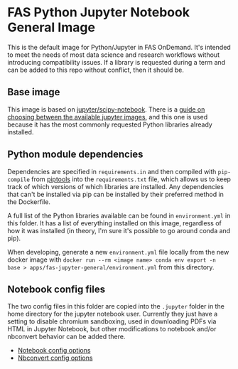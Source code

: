 # FAS Python Jupyter Notebook General Image

This is the default image for Python/Jupyter in FAS OnDemand. It's intended to meet the needs of most data science and research workflows without introducing compatibility issues. If a library is requested during a term and can be added to this repo without conflict, then it should be.

## Base image

This image is based on [jupyter/scipy-notebook](https://hub.docker.com/r/jupyter/scipy-notebook). There is a [guide on choosing between the available jupyter images](https://jupyter-docker-stacks.readthedocs.io/en/latest/using/selecting.html#jupyter-scipy-notebook), and this one is used because it has the most commonly requested Python libraries already installed.

## Python module dependencies

Dependencies are specified in `requirements.in` and then compiled with `pip-compile` from [piptools](https://github.com/jazzband/pip-tools) into the `requirements.txt` file, which allows us to keep track of which versions of which libraries are installed. Any dependencies that can't be installed via pip can be installed by their preferred method in the Dockerfile.

A full list of the Python libraries available can be found in `environment.yml` in this folder. It has a list of everything installed on this image, regardless of how it was installed (in theory, I'm sure it's possible to go around conda and pip).

When developing, generate a new `environment.yml` file locally from the new docker image with `docker run --rm <image name> conda env export -n base > apps/fas-jupyter-general/environment.yml` from this directory.

## Notebook config files

The two config files in this folder are copied into the `.jupyter` folder in the home directory for the jupyter notebook user. Currently they just have a setting to disable chromium sandboxing, used in downloading PDFs via HTML in Jupyter Notebook, but other modifications to notebook and/or nbconvert behavior can be added there.

* [Notebook config options](https://jupyter-notebook.readthedocs.io/en/stable/config.html)
* [Nbconvert config options](https://nbconvert.readthedocs.io/en/latest/config_options.html)

